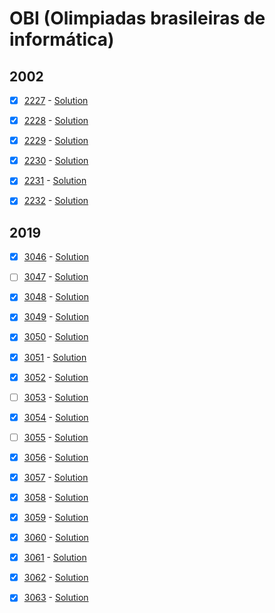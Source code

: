# OBI (Olimpiadas brasileiras de informática)
## 2002

- [x]  [2227](https://www.beecrowd.com.br/repository/UOJ_2227.html) - [Solution](https://github.com/gnobisP/beecrowd/blob/main/obi2002/bee2227.cpp)

- [x]  [2228](https://www.beecrowd.com.br/repository/UOJ_2228.html) - [Solution](https://github.com/gnobisP/beecrowd/blob/main/obi2002/bee2228.cpp)

- [x]  [2229](https://www.beecrowd.com.br/repository/UOJ_2229.html) - [Solution](https://github.com/gnobisP/beecrowd/blob/main/obi2002/bee2229.cpp)

- [x]  [2230](https://www.beecrowd.com.br/repository/UOJ_2230.html) - [Solution](https://github.com/gnobisP/beecrowd/blob/main/obi2002/bee2230.cpp)

- [x]  [2231](https://www.beecrowd.com.br/repository/UOJ_2231.html) - [Solution](https://github.com/gnobisP/beecrowd/blob/main/obi2002/bee2231.cpp)

- [x]  [2232](https://www.beecrowd.com.br/repository/UOJ_2232.html) - [Solution](https://github.com/gnobisP/beecrowd/blob/main/obi2002/bee2232.cpp)

## 2019

- [x]  [3046](https://www.beecrowd.com.br/repository/UOJ_3046.html) - [Solution](https://github.com/gnobisP/beecrowd/blob/main/obi2019/bee3046.cpp)

- [ ]  [3047](https://www.beecrowd.com.br/repository/UOJ_3047.html) - [Solution](https://github.com/gnobisP/beecrowd/blob/main/obi2019/bee3047.cpp)

- [x]  [3048](https://www.beecrowd.com.br/repository/UOJ_3048.html) - [Solution](https://github.com/gnobisP/beecrowd/blob/main/obi2019/bee3048.cpp)

- [x]  [3049](https://www.beecrowd.com.br/repository/UOJ_3049.html) - [Solution](https://github.com/gnobisP/beecrowd/blob/main/obi2019/bee3049.cpp)

- [x]  [3050](https://www.beecrowd.com.br/repository/UOJ_3050.html) - [Solution](https://github.com/gnobisP/beecrowd/blob/main/obi2019/bee3050.cpp)

- [x]  [3051](https://www.beecrowd.com.br/repository/UOJ_3051.html) - [Solution](https://github.com/gnobisP/beecrowd/blob/main/obi2019/bee3051.cpp)

- [x]  [3052](https://www.beecrowd.com.br/repository/UOJ_3052.html) - [Solution](https://github.com/gnobisP/beecrowd/blob/main/obi2019/bee3052.cpp)

- [ ]  [3053](https://www.beecrowd.com.br/repository/UOJ_3053.html) - [Solution](https://github.com/gnobisP/beecrowd/blob/main/obi2019/bee3053.cpp)

- [x]  [3054](https://www.beecrowd.com.br/repository/UOJ_3054.html) - [Solution](https://github.com/gnobisP/beecrowd/blob/main/obi2019/bee3054.cpp)

- [ ]  [3055](https://www.beecrowd.com.br/repository/UOJ_3055.html) - [Solution](https://github.com/gnobisP/beecrowd/blob/main/obi2019/bee3055.cpp)

- [x]  [3056](https://www.beecrowd.com.br/repository/UOJ_3056.html) - [Solution](https://github.com/gnobisP/beecrowd/blob/main/obi2019/bee3056.cpp)

- [x]  [3057](https://www.beecrowd.com.br/repository/UOJ_3057.html) - [Solution](https://github.com/gnobisP/beecrowd/blob/main/obi2019/bee3057.cpp)

- [x]  [3058](https://www.beecrowd.com.br/repository/UOJ_3058.html) - [Solution](https://github.com/gnobisP/beecrowd/blob/main/obi2019/bee3058.cpp)

- [x]  [3059](https://www.beecrowd.com.br/repository/UOJ_3059.html) - [Solution](https://github.com/gnobisP/beecrowd/blob/main/obi2019/bee3059.cpp)

- [x]  [3060](https://www.beecrowd.com.br/repository/UOJ_3060.html) - [Solution](https://github.com/gnobisP/beecrowd/blob/main/obi2019/bee3060.cpp)

- [x]  [3061](https://www.beecrowd.com.br/repository/UOJ_3061.html) - [Solution](https://github.com/gnobisP/beecrowd/blob/main/obi2019/bee3061.cpp)

- [x]  [3062](https://www.beecrowd.com.br/repository/UOJ_3062.html) - [Solution](https://github.com/gnobisP/beecrowd/blob/main/obi2019/bee3062.cpp)

- [x]  [3063](https://www.beecrowd.com.br/repository/UOJ_3063.html) - [Solution](https://github.com/gnobisP/beecrowd/blob/main/obi2019/bee3063.cpp)
